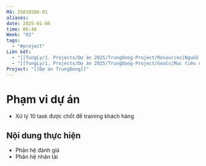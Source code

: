 ```yaml
---
Mã: 25010206-01
aliases: 
date: 2025-01-06
time: 06:40
Week: "02"
tags:
  - "#project"
Liên kết:
  - "[[TungLy/1. Projects/Dự án 2025/TrungDong-Project/Resources|Nguồn lực dự án]]"
  - "[[TungLy/1. Projects/Dự án 2025/TrungDong-Project/Goals|Mục tiêu dự án]]"
Project: "[[Dự án TrungDong]]"
---
```

# Phạm vi dự án
- Xử lý 10 task được chốt để training khách hàng

## Nội dung thực hiện
- Phân hệ đánh giá
- Phân hệ nhân tài


